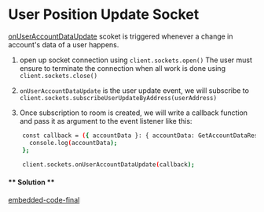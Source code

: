
User Position Update Socket
===

[onUserAccountDataUpdate](https://github.com/fireflyprotocol/FireflyClient/blob/c61a14171783125137299363dbf4223857c56e4e/src/exchange/sockets.ts#L139) scoket is triggered whenever a change in account's data of a user happens.


1. open up socket connection using `client.sockets.open()` The user must ensure to terminate the connection when all work is done using `client.sockets.close()`

2. `onUserAccountDataUpdate` is the user update event, we will subscribe to `client.sockets.subscribeUserUpdateByAddress(userAddress)`

3. Once subscription to room is created, we will write a callback function and pass it as argument to the event listener like this:
``` bash
    const callback = ({ accountData }: { accountData: GetAccountDataResponse }) => {
      console.log(accountData);  
    };

    client.sockets.onUserAccountDataUpdate(callback);
```


<!-- tabs:start -->

#### ** Solution **

[embedded-code-final](./assets/10-sample-code.ts ':include :type=code embed-final')

<!-- tabs:end -->